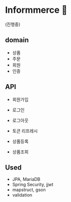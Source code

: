 # Informmerce :bookmark:

(진행중)

## domain
- 상품
- 주문
- 회원
- 인증

## API
- 회원가입
- 로그인
- 로그아웃
- 토큰 리프레시 

- 상품등록
- 상품조회

## Used
- JPA, MariaDB
- Spring Security, jjwt
- mapstruct, gson
- validation